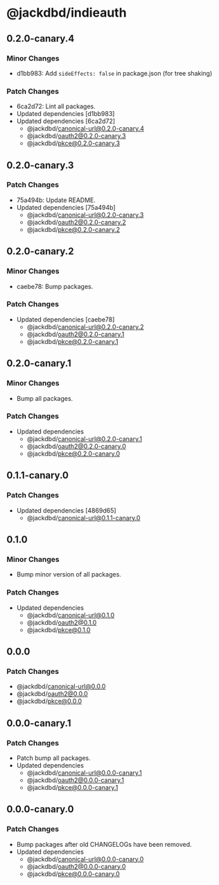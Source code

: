 # @jackdbd/indieauth

## 0.2.0-canary.4

### Minor Changes

- d1bb983: Add `sideEffects: false` in package.json (for tree shaking)

### Patch Changes

- 6ca2d72: Lint all packages.
- Updated dependencies [d1bb983]
- Updated dependencies [6ca2d72]
  - @jackdbd/canonical-url@0.2.0-canary.4
  - @jackdbd/oauth2@0.2.0-canary.3
  - @jackdbd/pkce@0.2.0-canary.3

## 0.2.0-canary.3

### Patch Changes

- 75a494b: Update README.
- Updated dependencies [75a494b]
  - @jackdbd/canonical-url@0.2.0-canary.3
  - @jackdbd/oauth2@0.2.0-canary.2
  - @jackdbd/pkce@0.2.0-canary.2

## 0.2.0-canary.2

### Minor Changes

- caebe78: Bump packages.

### Patch Changes

- Updated dependencies [caebe78]
  - @jackdbd/canonical-url@0.2.0-canary.2
  - @jackdbd/oauth2@0.2.0-canary.1
  - @jackdbd/pkce@0.2.0-canary.1

## 0.2.0-canary.1

### Minor Changes

- Bump all packages.

### Patch Changes

- Updated dependencies
  - @jackdbd/canonical-url@0.2.0-canary.1
  - @jackdbd/oauth2@0.2.0-canary.0
  - @jackdbd/pkce@0.2.0-canary.0

## 0.1.1-canary.0

### Patch Changes

- Updated dependencies [4869d65]
  - @jackdbd/canonical-url@0.1.1-canary.0

## 0.1.0

### Minor Changes

- Bump minor version of all packages.

### Patch Changes

- Updated dependencies
  - @jackdbd/canonical-url@0.1.0
  - @jackdbd/oauth2@0.1.0
  - @jackdbd/pkce@0.1.0

## 0.0.0

### Patch Changes

- @jackdbd/canonical-url@0.0.0
- @jackdbd/oauth2@0.0.0
- @jackdbd/pkce@0.0.0

## 0.0.0-canary.1

### Patch Changes

- Patch bump all packages.
- Updated dependencies
  - @jackdbd/canonical-url@0.0.0-canary.1
  - @jackdbd/oauth2@0.0.0-canary.1
  - @jackdbd/pkce@0.0.0-canary.1

## 0.0.0-canary.0

### Patch Changes

- Bump packages after old CHANGELOGs have been removed.
- Updated dependencies
  - @jackdbd/canonical-url@0.0.0-canary.0
  - @jackdbd/oauth2@0.0.0-canary.0
  - @jackdbd/pkce@0.0.0-canary.0
